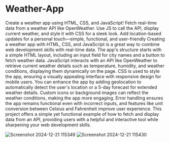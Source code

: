 # Weather-App
Create a weather app using HTML, CSS, and JavaScript! Fetch real-time data from a weather API like OpenWeather. Use JS to call the API, display current weather, and style it with CSS for a sleek look. Add location-based updates for a personal touch—simple, functional, and user-friendly
Creating a weather app with HTML, CSS, and JavaScript is a great way to combine web development skills with real-time data. The app's structure starts with a simple HTML layout, including an input field for city names and a button to fetch weather data. JavaScript interacts with an API like OpenWeather to retrieve current weather details such as temperature, humidity, and weather conditions, displaying them dynamically on the page. CSS is used to style the app, ensuring a visually appealing interface with responsive design for mobile users. You can enhance the app by adding geolocation to automatically detect the user's location or a 5-day forecast for extended weather details. Custom icons or background images can reflect the weather conditions, making the app more engaging. Error handling ensures the app remains functional even with incorrect inputs, and features like unit conversion between Celsius and Fahrenheit improve user experience. This project offers a simple yet functional example of how to fetch and display data from an API, providing users with a helpful and interactive tool while sharpening your web development skills.

![Screenshot 2024-12-21 115349](https://github.com/user-attachments/assets/f40a82ff-b974-4717-bd36-f175617a609d)
![Screenshot 2024-12-21 115430](https://github.com/user-attachments/assets/81dc47a4-fcbf-4e1d-9605-51fc5f6a5b2e)
